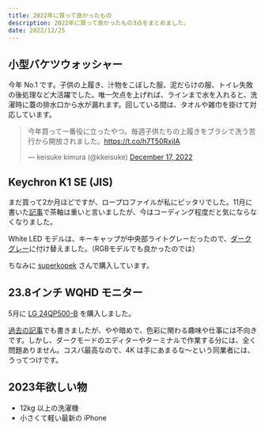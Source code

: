 ```yaml
---
title: 2022年に買って良かったもの
description: 2022年に買って良かったもの3点をまとめました。
date: 2022/12/25
---
```


## 小型バケツウォッシャー

今年 No.1 です。子供の上履き、汁物をこぼした服、泥だらけの服、トイレ失敗の後処理など大活躍でした。唯一欠点を上げれば、ラインまで水を入れると、洗濯時に蓋の排水口から水が漏れます。回している間は、タオルや雑巾を掛けて対応しています。

<div class="pb-8">
  <blockquote class="twitter-tweet"><p lang="ja" dir="ltr">今年買って一番役に立ったやつ。毎週子供たちの上履きをブラシで洗う苦行から開放されました。<a href="https://t.co/h7T50RxjIA">https://t.co/h7T50RxjIA</a></p>&mdash; keisuke kimura (@kkeisuke) <a href="https://twitter.com/kkeisuke/status/1604113640428539907?ref_src=twsrc%5Etfw">December 17, 2022</a></blockquote><script async src="https://platform.twitter.com/widgets.js" charset="utf-8"></script>
</div>

## Keychron K1 SE (JIS)

まだ買って2か月ほどですが、ロープロファイルが私にピッタリでした。11月に書いた[記事](https://blog.kkeisuke.com/articles/20221113_keychron_k1_se)で茶軸は重いと言いましたが、今はコーディング程度だと気にならなくなりました。

<article-img src="/articles/images/20221113_1.webp" title="Keychron K1 SE (JIS) / White LED / ロープロファイルGateronメカニカル・茶軸（ホットスワップ）" width="1024" height="768"></article-img>

White LED モデルは、キーキャップが中央部ライトグレーだったので、[ダークグレー](https://superkopek.jp/collections/keychron/products/keychron-k1se-keycaps?variant=43560725545200)に付け替えました。（RGBモデルでも良かったのでは）

<article-img src="/articles/images/20221225_1.webp" title="中央部ダークグレーの Keychron K1 SE (JIS)" width="1024" height="768"></article-img>

ちなみに [superkopek](https://superkopek.jp/collections/keychron/products/keychron-k1se?variant=43490588295408) さんで購入しています。


## 23.8インチ WQHD モニター

5月に [LG 24QP500-B](https://www.amazon.co.jp/gp/product/B08ZSLDD77) を購入しました。

<article-img src="/articles/images/20220611_1.webp" title="LG 24QP500-B と 16インチ MacBook Pro を縦置きしています" width="480" height="640"></article-img>

[過去の記事](https://blog.kkeisuke.com/articles/20220611_dual_display)でも書きましたが、やや暗めで、色彩に関わる趣味や仕事には不向きです。しかし、ダークモードのエディターやターミナルで作業する分には、全く問題ありません。コスパ最高なので、4K は手にあまるな〜という同業者には、うってつけです。

## 2023年欲しい物

- 12kg 以上の洗濯機
- 小さくて軽い最新の iPhone
